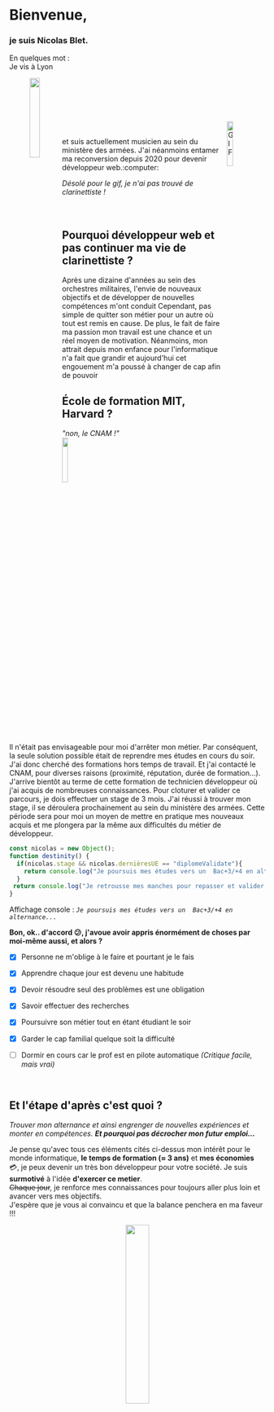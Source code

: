 # Bienvenue,

### je suis Nicolas Blet.

En quelques mot :  
Je vis à Lyon

<p align = "center">
  <img align = "left" width = "20%" src = "https://media.giphy.com/media/sEYI4Z8ag3UE0PXpZ3/giphy.gif"/>
</p>
</br></br></br></br></br>
<img align="right" width="15%" alt="GIF" src="https://media.giphy.com/media/26FmRCiQ9lMwuDXVu/giphy.gif"></img>
</br><p align="left" width = "10%">et suis actuellement musicien au sein du ministère des armées. J'ai néanmoins entamer ma reconversion depuis 2020 pour devenir développeur web.:computer:</p>

*Désolé pour le gif, je n'ai pas trouvé de clarinettiste !*
</br></br></br>
## Pourquoi développeur web et pas continuer ma vie de clarinettiste ?

Après une dizaine d'années au sein des orchestres militaires, l'envie de nouveaux objectifs et de développer de nouvelles compétences m'ont conduit 
Cependant, pas simple de quitter son métier pour un autre où tout est remis en cause. De plus, le fait de faire ma passion mon travail est une chance et un réel moyen de motivation. Néanmoins, mon attrait depuis mon enfance pour l'informatique n'a fait que grandir et aujourd'hui cet engouement m'a poussé à changer de cap afin de pouvoir   
 
## École de formation MIT, Harvard ?

<p align = "left">
  <i align = left>"non, le CNAM !"</i></br>
  <img align = "center" width = "15%" src = "https://upload.wikimedia.org/wikipedia/commons/thumb/4/42/CNAM_Logo.svg/1200px-CNAM_Logo.svg.png">
</p>  

Il n'était pas envisageable pour moi d'arrêter mon métier. Par conséquent, la seule solution possible était de reprendre mes études en cours du soir.
J'ai donc cherché des formations hors temps de travail. Et j'ai contacté le CNAM, pour diverses raisons (proximité, réputation, durée de formation...). J'arrive bientôt au terme de cette formation de technicien développeur où j'ai acquis de nombreuses connaissances. Pour cloturer et valider ce parcours, je dois effectuer un stage de 3 mois. J'ai réussi à trouver mon stage, il se déroulera prochainement au sein du ministère des armées. Cette période sera pour moi un moyen de mettre en pratique mes nouveaux acquis et me plongera par la même aux difficultés du métier de développeur.

```javascript
const nicolas = new Object();
function destinity() {
  if(nicolas.stage && nicolas.dernièresUE == "diplomeValidate"){
    return console.log("Je poursuis mes études vers un  Bac+3/+4 en alternance...");
  }
 return console.log("Je retrousse mes manches pour repasser et valider mes derniers UE et croise les doigts pour être embauché !");
}
```
Affichage console :
  *`Je poursuis mes études vers un  Bac+3/+4 en alternance...`*

**Bon, ok.. d'accord 😕, j'avoue avoir appris énormément de choses par moi-même aussi, et alors ?**
  - [x] Personne ne m'oblige à le faire et pourtant je le fais
  - [x] Apprendre chaque jour est devenu une habitude
  - [x] Devoir résoudre seul des problèmes est une obligation
  - [x] Savoir effectuer des recherches
  - [x] Poursuivre son métier tout en étant étudiant le soir
  - [x] Garder le cap familial quelque soit la difficulté
  - [ ] Dormir en cours car le prof est en pilote automatique *(Critique facile, mais vrai)*
  


&nbsp;

## Et l'étape d'après c'est quoi ?


*Trouver mon alternance et ainsi engrenger de nouvelles expériences et monter en compétences.* <i>**Et pourquoi pas décrocher mon futur emploi...**</i><br/>

Je pense qu'avec tous ces éléments cités ci-dessus mon intérêt pour le monde informatique, **le temps de formation (≈ 3 ans)** et **mes économies** 💳, je peux devenir un très bon développeur pour votre société. Je suis **surmotivé** à l'idée **d'exercer ce metier**.<br/>
~~Chaque jour~~, je renforce mes connaissances pour toujours aller plus loin et avancer vers mes objectifs.  
J'espère que je vous ai convaincu et que la balance penchera en ma faveur !!!

<p align = "center">
  <img align = "center" width = "30%" src = "https://media.giphy.com/media/xgHaWOkVJAS2s/giphy.gif"/>
</p>

